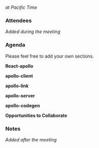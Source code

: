 *<date> at <time> Pacific Time*

### Attendees
*Added during the meeting*

### Agenda

Please feel free to add your own sections.

**React-apollo**

**apollo-client**

**apollo-link**

**apollo-server**

**apollo-codegen**

**Opportunities to Collaborate**

### Notes
*Added after the meeting*
